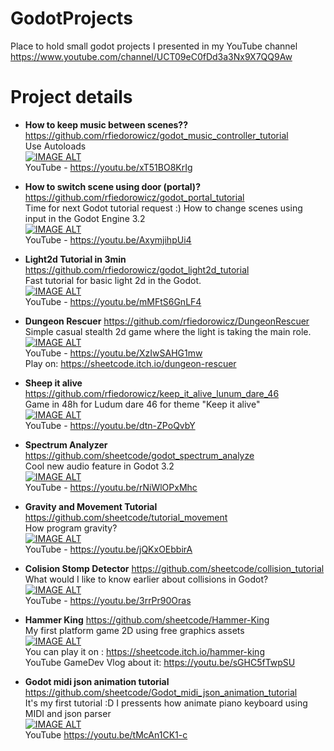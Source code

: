 # GodotProjects
Place to hold small godot projects I presented in my YouTube channel  
https://www.youtube.com/channel/UCT09eC0fDd3a3Nx9X7QQ9Aw

# Project details  

- **How to keep music between scenes??**  https://github.com/rfiedorowicz/godot_music_controller_tutorial  
Use Autoloads  
[![IMAGE ALT](https://img.youtube.com/vi/xT51BO8KrIg/0.jpg)](https://www.youtube.com/watch?v=xT51BO8KrIg )  
YouTube - https://youtu.be/xT51BO8KrIg   

- **How to switch scene using door (portal)?**  https://github.com/rfiedorowicz/godot_portal_tutorial  
Time for next Godot tutorial request :) How to change scenes using input in the Godot Engine 3.2  
[![IMAGE ALT](https://img.youtube.com/vi/AxymjihpUi4/0.jpg)](https://www.youtube.com/watch?v=AxymjihpUi4 )  
YouTube - https://youtu.be/AxymjihpUi4   


- **Light2d Tutorial in 3min**  https://github.com/rfiedorowicz/godot_light2d_tutorial  
Fast tutorial for basic light 2d in the Godot.  
[![IMAGE ALT](https://img.youtube.com/vi/mMFtS6GnLF4/0.jpg)](https://www.youtube.com/watch?v=mMFtS6GnLF4 )  
YouTube - https://youtu.be/mMFtS6GnLF4   

- **Dungeon Rescuer**  https://github.com/rfiedorowicz/DungeonRescuer  
Simple casual stealth 2d game where the light is taking the main role.
[![IMAGE ALT](https://img.youtube.com/vi/XzIwSAHG1mw/0.jpg)](https://www.youtube.com/watch?v=XzIwSAHG1mw)  
YouTube - https://youtu.be/XzIwSAHG1mw  
Play on: https://sheetcode.itch.io/dungeon-rescuer

- **Sheep it alive**  https://github.com/rfiedorowicz/keep_it_alive_lunum_dare_46  
Game in 48h for Ludum dare 46 for theme "Keep it alive"  
[![IMAGE ALT](https://img.youtube.com/vi/dtn-ZPoQvbY/0.jpg)](https://www.youtube.com/watch?v=dtn-ZPoQvbY)  
YouTube - https://youtu.be/dtn-ZPoQvbY

- **Spectrum Analyzer**  https://github.com/sheetcode/godot_spectrum_analyze  
Cool new audio feature in Godot 3.2  
[![IMAGE ALT](https://img.youtube.com/vi/rNiWlOPxMhc/0.jpg)](https://www.youtube.com/watch?v=rNiWlOPxMhc)  
YouTube - https://youtu.be/rNiWlOPxMhc

- **Gravity and Movement Tutorial**  https://github.com/sheetcode/tutorial_movement  
How program gravity?  
[![IMAGE ALT](https://img.youtube.com/vi/jQKxOEbbirA/0.jpg)](https://www.youtube.com/watch?v=jQKxOEbbirA)  
YouTube - https://youtu.be/jQKxOEbbirA

- **Colision Stomp Detector**  https://github.com/sheetcode/collision_tutorial  
What would I like to know earlier about collisions in Godot?   
[![IMAGE ALT](https://img.youtube.com/vi/3rrPr90Oras/0.jpg)](https://www.youtube.com/watch?v=3rrPr90Oras)  
YouTube - https://youtu.be/3rrPr90Oras

- **Hammer King**  https://github.com/sheetcode/Hammer-King  
My first platform game 2D using free graphics assets  
[![IMAGE ALT](https://img.youtube.com/vi/sGHC5fTwpSU/0.jpg)](https://www.youtube.com/watch?v=sGHC5fTwpSU)  
You can play it on : https://sheetcode.itch.io/hammer-king  
YouTube GameDev Vlog about it: https://youtu.be/sGHC5fTwpSU

- **Godot midi json animation tutorial**  https://github.com/sheetcode/Godot_midi_json_animation_tutorial  
  It's my first tutorial :D I pressents how animate piano keyboard using MIDI and json parser  
[![IMAGE ALT](https://img.youtube.com/vi/tMcAn1CK1-c/0.jpg)](https://www.youtube.com/watch?v=tMcAn1CK1-c)  
  YouTube https://youtu.be/tMcAn1CK1-c


